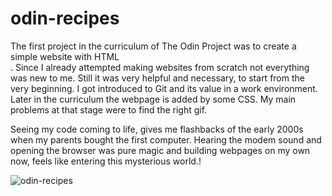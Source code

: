 # odin-recipes

The first project in the curriculum of The Odin Project was to create a <br>simple website with HTML</br>. Since I already attempted making websites from scratch not everything was new to me. Still it was very helpful and necessary, to start from the very beginning. I got introduced to Git and its value in a work environment. Later in the curriculum the webpage is added by some CSS. My main problems at that stage were to find the right gif.

Seeing my code coming to life, gives me flashbacks of the early 2000s when my parents bought the first computer. Hearing the modem sound and opening the browser was pure magic and building webpages on my own now, feels like entering this mysterious world.!

![odin-recipes](https://github.com/goobergirl87/odin-recipes/assets/97094267/338cc7d0-cd5d-40d3-9d56-886aefc89bf6)
